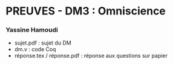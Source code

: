 PREUVES - DM3 : Omniscience
===========================

### Yassine Hamoudi

- sujet.pdf : sujet du DM
- dm.v : code Coq
- réponse.tex / réponse.pdf : réponse aux questions sur papier
